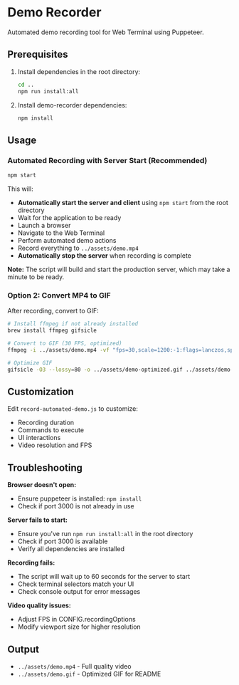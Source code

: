 # Demo Recorder

Automated demo recording tool for Web Terminal using Puppeteer.

## Prerequisites

1. Install dependencies in the root directory:

   ```bash
   cd ..
   npm run install:all
   ```

2. Install demo-recorder dependencies:
   ```bash
   npm install
   ```

## Usage

### Automated Recording with Server Start (Recommended)

```bash
npm start
```

This will:

- **Automatically start the server and client** using `npm start` from the root directory
- Wait for the application to be ready
- Launch a browser
- Navigate to the Web Terminal
- Perform automated demo actions
- Record everything to `../assets/demo.mp4`
- **Automatically stop the server** when recording is complete

**Note:** The script will build and start the production server, which may take a minute to be ready.

### Option 2: Convert MP4 to GIF

After recording, convert to GIF:

```bash
# Install ffmpeg if not already installed
brew install ffmpeg gifsicle

# Convert to GIF (30 FPS, optimized)
ffmpeg -i ../assets/demo.mp4 -vf "fps=30,scale=1200:-1:flags=lanczos,split[s0][s1];[s0]palettegen[p];[s1][p]paletteuse" -loop 0 ../assets/demo.gif

# Optimize GIF
gifsicle -O3 --lossy=80 -o ../assets/demo-optimized.gif ../assets/demo.gif
```

## Customization

Edit `record-automated-demo.js` to customize:

- Recording duration
- Commands to execute
- UI interactions
- Video resolution and FPS

## Troubleshooting

**Browser doesn't open:**

- Ensure puppeteer is installed: `npm install`
- Check if port 3000 is not already in use

**Server fails to start:**

- Ensure you've run `npm run install:all` in the root directory
- Check if port 3000 is available
- Verify all dependencies are installed

**Recording fails:**

- The script will wait up to 60 seconds for the server to start
- Check terminal selectors match your UI
- Check console output for error messages

**Video quality issues:**

- Adjust FPS in CONFIG.recordingOptions
- Modify viewport size for higher resolution

## Output

- `../assets/demo.mp4` - Full quality video
- `../assets/demo.gif` - Optimized GIF for README
